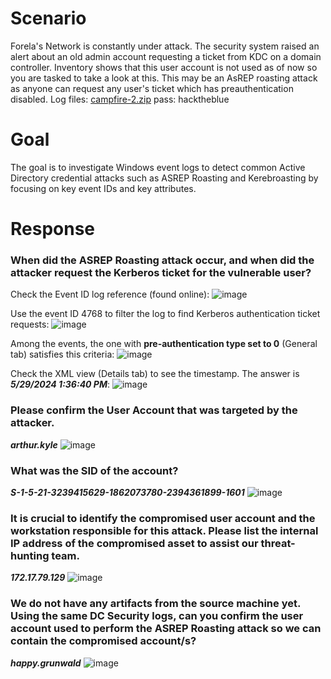 # Scenario
Forela's Network is constantly under attack. The security system raised an alert about an old admin account requesting a ticket from KDC on a domain controller. Inventory shows that this user account is not used as of now so you are tasked to take a look at this. This may be an AsREP roasting attack as anyone can request any user's ticket which has preauthentication disabled.
Log files: [campfire-2.zip](https://github.com/user-attachments/files/16158289/campfire-2.zip) pass: hacktheblue

# Goal
The goal is to investigate Windows event logs to detect common Active Directory credential attacks such as ASREP Roasting and Kerebroasting by focusing on key event IDs and key attributes.

# Response
### When did the ASREP Roasting attack occur, and when did the attacker request the Kerberos ticket for the vulnerable user?
Check the Event ID log reference (found online):
![image](https://github.com/marufrahmangit/hack-the-box/assets/25085219/d1994b15-a22b-404d-a762-f4184c2bc85a)

Use the event ID 4768 to filter the log to find Kerberos authentication ticket requests:
![image](https://github.com/marufrahmangit/hack-the-box/assets/25085219/b588dfbf-700d-46ba-b66e-e980162a1344)

Among the events, the one with __pre-authentication type set to 0__ (General tab) satisfies this criteria:
![image](https://github.com/marufrahmangit/hack-the-box/assets/25085219/21826105-3173-4c07-9ab4-fdb75d6f8f4b)

Check the XML view (Details tab) to see the timestamp. The answer is ***5/29/2024 1:36:40 PM***:
![image](https://github.com/marufrahmangit/hack-the-box/assets/25085219/9fdc6063-b3ae-466e-a965-7dfa4394860a)

### Please confirm the User Account that was targeted by the attacker.

***arthur.kyle***
![image](https://github.com/marufrahmangit/hack-the-box/assets/25085219/7c1dac70-b01c-4aaa-8464-257e111a29b4)

### What was the SID of the account?

***S-1-5-21-3239415629-1862073780-2394361899-1601***
![image](https://github.com/marufrahmangit/hack-the-box/assets/25085219/14e8241e-6c61-4490-9222-6c2ffe8664f5)

### It is crucial to identify the compromised user account and the workstation responsible for this attack. Please list the internal IP address of the compromised asset to assist our threat-hunting team.

***172.17.79.129***
![image](https://github.com/marufrahmangit/hack-the-box/assets/25085219/a2bf9826-468c-4414-8618-2e3bfd1ae014)

### We do not have any artifacts from the source machine yet. Using the same DC Security logs, can you confirm the user account used to perform the ASREP Roasting attack so we can contain the compromised account/s?

***happy.grunwald***
![image](https://github.com/marufrahmangit/hack-the-box/assets/25085219/17e9de75-dce4-4a9c-b007-1af04e3cf244)


